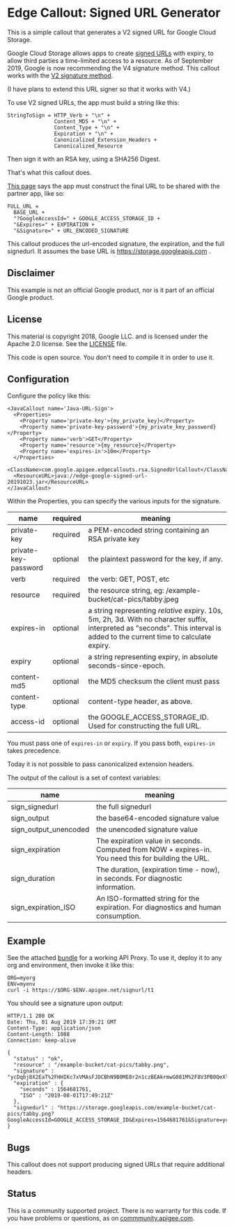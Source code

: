 # Edge Callout: Signed URL Generator

This is a simple callout that generates a V2 signed URL for Google Cloud Storage.

Google Cloud Storage allows apps to create [signed URLs](https://cloud.google.com/storage/docs/access-control/signed-urls) with expiry, to allow third parties a time-limited access to a resource. As of September 2019, Google is now recommending the V4 signature method. This callout works with the [V2 signature method](https://cloud.google.com/storage/docs/access-control/signed-urls-v2).

(I have plans to extend  this URL signer so that it works with V4.)

To use V2 signed URLs, the app must build a string like this:

```
StringToSign = HTTP_Verb + "\n" +
               Content_MD5 + "\n" +
               Content_Type + "\n" +
               Expiration + "\n" +
               Canonicalized_Extension_Headers +
               Canonicalized_Resource
```

Then sign it with an RSA key, using a SHA256 Digest.

That's what this callout does.

[This page](https://cloud.google.com/storage/docs/access-control/create-signed-urls-program)
says the app must construct the final URL to be shared with the partner app, like so:

```
FULL_URL =
  BASE_URL +
  "?GoogleAccessId=" + GOOGLE_ACCESS_STORAGE_ID +
  "&Expires=" + EXPIRATION +
  "&Signature=" + URL_ENCODED_SIGNATURE
```

This callout produces the url-encoded signature, the expiration, and the full signedurl.
It assumes the base URL is https://storage.googleapis.com .

## Disclaimer

This example is not an official Google product, nor is it part of an official Google product.

## License

This material is copyright 2018, Google LLC.
and is licensed under the Apache 2.0 license. See the [LICENSE](LICENSE) file.

This code is open source. You don't need to compile it in order to use it.


## Configuration

Configure the policy like this:

```
<JavaCallout name='Java-URL-Sign'>
  <Properties>
    <Property name='private-key'>{my_private_key}</Property>
    <Property name='private-key-password'>{my_private_key_password}</Property>
    <Property name='verb'>GET</Property>
    <Property name='resource'>{my_resource}</Property>
    <Property name='expires-in'>10m</Property>
  </Properties>
  <ClassName>com.google.apigee.edgecallouts.rsa.SignedUrlCallout</ClassName>
  <ResourceURL>java://edge-google-signed-url-20191023.jar</ResourceURL>
</JavaCallout>
```

Within the Properties, you can specify the various inputs for the signature.

| name                 | required | meaning |
| -------------------- | -------- | -------------------------------------------------- |
| private-key          | required | a PEM-encoded string containing an RSA private key |
| private-key-password | optional | the plaintext password for the key, if any. |
| verb                 | required | the verb: GET, POST, etc |
| resource             | required | the resource string, eg: /example-bucket/cat-pics/tabby.jpeg |
| expires-in           | optional | a string representing _relative_ expiry.  10s, 5m, 2h, 3d.  With no character suffix, interpreted as "seconds". This interval is added to the current time to calculate expiry. |
| expiry               | optional | a string representing expiry, in absolute seconds-since-epoch. |
| content-md5          | optional | the MD5 checksum the client must pass |
| content-type         | optional | content-type header, as above. |
| access-id            | optional | the GOOGLE_ACCESS_STORAGE_ID. Used for constructing the full URL. |

You must pass one of `expires-in` or `expiry`. If you pass both, `expires-in` takes precedence.

Today it is not possible to pass canonicalized extension headers.

The output of the callout is a set of context variables:

| name                  | meaning                                                                            |
| --------------------- | ---------------------------------------------------------------------------------- |
| sign_signedurl        | the full signedurl                                                                 |
| sign_output           | the base64-encoded signature value                                                 |
| sign_output_unencoded | the unencoded signature value                                                      |
| sign_expiration       | The expiration value in seconds. Computed from NOW + expires-in. You need this for building the URL. |
| sign_duration         | The duration, (expiration time - now), in seconds. For diagnostic information. |
| sign_expiration_ISO   | An ISO-formatted string for the expiration. For diagnostics and human consumption. |


## Example

See the attached [bundle](./bundle) for a working API Proxy.
To use it, deploy it to any org and environment, then invoke it like this:

```
ORG=myorg
ENV=myenv
curl -i https://$ORG-$ENV.apigee.net/signurl/t1
```

You should see a signature upon output:

```
HTTP/1.1 200 OK
Date: Thu, 01 Aug 2019 17:39:21 GMT
Content-Type: application/json
Content-Length: 1088
Connection: keep-alive

{
  "status" : "ok",
  "resource" : "/example-bucket/cat-pics/tabby.png",
  "signature" : "ycDqbj8X2EaT%2FHHIKc7xVMAsFJDCBhN9B0ME8r2n1czBEAkrmwG081M%2F8V3PB0QeXljdK7n188qpsut8jupogjxYB743L%2FSz%2FOQ%2BT%2BnAtXnKZAYDwcZaMc5zCkXfS4Hj2%2FMIGsS6LtZeB9%2BdtlgSgKk4MVCiOGe19GFJgn0BQnW%2B%2FltpcBKS0yTruPNpNXQZ0LnvARcSq%2BvTQmHDsu9Knu4vw9Qd29ZXg02LvY2kAbqIwf8y3OiW43sFyrmGkeG4v%2F%2FC4QSCgo4OjSL4GaoVzuOeAhdgKgi2KrWcS0xw5WtnTMJMsvJlzMh6%2Bl4QxVBVYiO1BuUxE35NbxgqE3xkxA%3D%3D",
  "expiration" : {
    "seconds" : 1564681761,
    "ISO" : "2019-08-01T17:49:21Z"
  },
  "signedurl" : "https://storage.googleapis.com/example-bucket/cat-pics/tabby.png?GoogleAccessId=GOOGLE_ACCESS_STORAGE_ID&Expires=1564681761&Signature=ycDqbj8X2EaT%2FHHIKc7xVMAsFJDCBhN9B0ME8r2n1czBEAkrmwG081M%2F8V3PB0QeXljdK7n188qpsut8jupogjxYB743L%2FSz%2FOQ%2BT%2BnAtXnKZAYDwcZaMc5zCkXfS4Hj2%2FMIGsS6LtZeB9%2BdtlgSgKk4MVCiOGe19GFJgn0BQnW%2B%2FltpcBKS0yTruPNpNXQZ0LnvARcSq%2BvTQmHDsu9Knu4vw9Qd29ZXg02LvY2kAbqIwf8y3OiW43sFyrmGkeG4v%2F%2FC4QSCgo4OjSL4GaoVzuOeAhdgKgi2KrWcS0xw5WtnTMJMsvJlzMh6%2Bl4QxVBVYiO1BuUxE35NbxgqE3xkxA%3D%3D"
}

```

## Bugs

This callout does not support producing signed URLs that require additional headers.

## Status

This is a community supported project. There is no warranty for this code.
If you have problems or questions, as on [commmunity.apigee.com](https://community.apigee.com).
